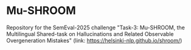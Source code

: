 # Mu-SHROOM
Repository for the SemEval-2025 challenge "Task-3: Mu-SHROOM, the Multilingual Shared-task on Hallucinations and Related Observable Overgeneration Mistakes" (link: https://helsinki-nlp.github.io/shroom/)
